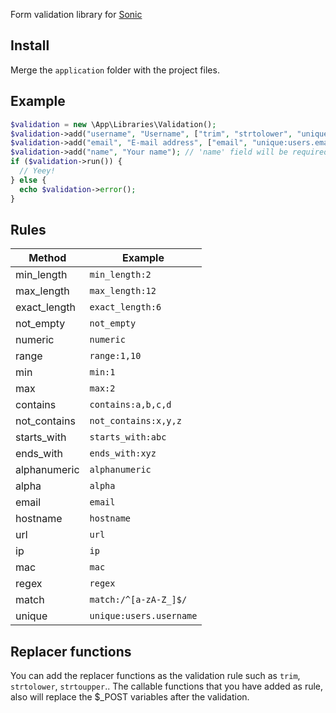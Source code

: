 Form validation library for [Sonic](https://github.com/iamdual/sonic)

## Install
Merge the `application` folder with the project files.

## Example
```php
$validation = new \App\Libraries\Validation();
$validation->add("username", "Username", ["trim", "strtolower", "unique:users.username", "min_length:3"]);
$validation->add("email", "E-mail address", ["email", "unique:users.email"]);
$validation->add("name", "Your name"); // 'name' field will be required.
if ($validation->run()) {
  // Yeey!
} else {
  echo $validation->error();
}
```

## Rules
| Method       | Example        |
|--------------|----------------|
| min_length   | `min_length:2`   |
| max_length   | `max_length:12`  |
| exact_length | `exact_length:6` |
| not_empty | `not_empty` |
| numeric | `numeric` |
| range | `range:1,10` |
| min | `min:1` |
| max | `max:2` |
| contains | `contains:a,b,c,d` |
| not_contains | `not_contains:x,y,z` |
| starts_with | `starts_with:abc` |
| ends_with | `ends_with:xyz` |
| alphanumeric | `alphanumeric` |
| alpha | `alpha` |
| email | `email` |
| hostname | `hostname` |
| url | `url` |
| ip | `ip` |
| mac | `mac` |
| regex | `regex` |
| match | `match:/^[a-zA-Z_]$/` |
| unique | `unique:users.username` |

## Replacer functions
You can add the replacer functions as the validation rule such as `trim`, `strtolower`, `strtoupper`.. The callable functions that you have added as rule, also will replace the $_POST variables after the validation.
